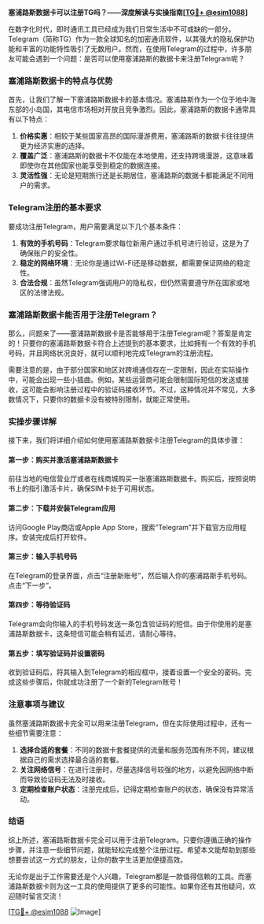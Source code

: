 **塞浦路斯数据卡可以注册TG吗？——深度解读与实操指南[[TG💪+ @esim1088](https://t.me/s/esim1088)]**

在数字化时代，即时通讯工具已经成为我们日常生活中不可或缺的一部分。Telegram（简称TG）作为一款全球知名的加密通讯软件，以其强大的隐私保护功能和丰富的功能特性吸引了无数用户。然而，在使用Telegram的过程中，许多朋友可能会遇到一个问题：是否可以使用塞浦路斯的数据卡来注册Telegram呢？

### 塞浦路斯数据卡的特点与优势

首先，让我们了解一下塞浦路斯数据卡的基本情况。塞浦路斯作为一个位于地中海东部的小岛国，其电信市场相对开放且竞争激烈。因此，塞浦路斯的数据卡通常具有以下特点：

1. **价格实惠**：相较于某些国家高昂的国际漫游费用，塞浦路斯的数据卡往往提供更为经济实惠的选择。
2. **覆盖广泛**：塞浦路斯的数据卡不仅能在本地使用，还支持跨境漫游，这意味着即使你在其他国家也能享受到稳定的数据连接。
3. **灵活性强**：无论是短期旅行还是长期居住，塞浦路斯的数据卡都能满足不同用户的需求。

### Telegram注册的基本要求

要成功注册Telegram，用户需要满足以下几个基本条件：

1. **有效的手机号码**：Telegram要求每位新用户通过手机号进行验证，这是为了确保账户的安全性。
2. **稳定的网络环境**：无论你是通过Wi-Fi还是移动数据，都需要保证网络的稳定性。
3. **合法合规**：虽然Telegram强调用户的隐私权，但仍然需要遵守所在国家或地区的法律法规。

### 塞浦路斯数据卡能否用于注册Telegram？

那么，问题来了——塞浦路斯数据卡是否能够用于注册Telegram呢？答案是肯定的！只要你的塞浦路斯数据卡符合上述提到的基本要求，比如拥有一个有效的手机号码，并且网络状况良好，就可以顺利地完成Telegram的注册流程。

需要注意的是，由于部分国家和地区对跨境通信存在一定限制，因此在实际操作中，可能会出现一些小插曲。例如，某些运营商可能会限制国际短信的发送或接收，这可能会影响注册过程中的验证码接收环节。不过，这种情况并不常见，大多数情况下，只要你的数据卡没有被特别限制，就能正常使用。

### 实操步骤详解

接下来，我们将详细介绍如何使用塞浦路斯数据卡注册Telegram的具体步骤：

#### 第一步：购买并激活塞浦路斯数据卡

前往当地的电信营业厅或者在线商城购买一张塞浦路斯数据卡。购买后，按照说明书上的指引激活卡片，确保SIM卡处于可用状态。

#### 第二步：下载并安装Telegram应用

访问Google Play商店或Apple App Store，搜索“Telegram”并下载官方应用程序。安装完成后打开软件。

#### 第三步：输入手机号码

在Telegram的登录界面，点击“注册新账号”，然后输入你的塞浦路斯手机号码。点击“下一步”。

#### 第四步：等待验证码

Telegram会向你输入的手机号码发送一条包含验证码的短信。由于你使用的是塞浦路斯数据卡，这条短信可能会稍有延迟，请耐心等待。

#### 第五步：填写验证码并设置密码

收到验证码后，将其输入到Telegram的相应框中，接着设置一个安全的密码。完成这些步骤后，你就成功注册了一个新的Telegram账号！

### 注意事项与建议

虽然塞浦路斯数据卡完全可以用来注册Telegram，但在实际使用过程中，还有一些细节需要注意：

1. **选择合适的套餐**：不同的数据卡套餐提供的流量和服务范围有所不同，建议根据自己的需求选择最合适的套餐。
2. **关注网络信号**：在进行注册时，尽量选择信号较强的地方，以避免因网络中断而导致验证码无法及时接收。
3. **定期检查账户状态**：注册完成后，记得定期检查账户的状态，确保没有异常活动。

### 结语

综上所述，塞浦路斯数据卡完全可以用于注册Telegram。只要你遵循正确的操作步骤，并注意一些细节问题，就能轻松完成整个注册过程。希望本文能帮助到那些想要尝试这一方式的朋友，让你的数字生活更加便捷高效。

无论你是出于工作需要还是个人兴趣，Telegram都是一款值得信赖的工具。而塞浦路斯数据卡则为这一工具的使用提供了更多的可能性。如果你还有其他疑问，欢迎随时留言交流！

[[TG💪+ @esim1088](https://t.me/s/esim1088) ![Image](https://i.postimg.cc/4NQfJmqS/Snipaste-2025-05-13-00-14-12.png)]